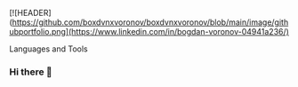 [![HEADER](https://github.com/boxdvnxvoronov/boxdvnxvoronov/blob/main/image/githubportfolio.png](https://www.linkedin.com/in/bogdan-voronov-04941a236/)

Languages and Tools

### Hi there 👋

